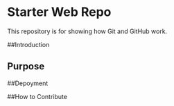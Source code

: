 # Starter Web Repo

This repository is for showing how Git and GitHub work.

##Introduction

## Purpose

##Depoyment

##How to Contribute
